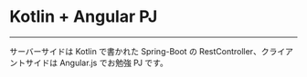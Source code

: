 # Kotlin + Angular PJ
----
サーバーサイドは Kotlin で書かれた Spring-Boot の RestController、クライアントサイドは Angular.js でお勉強 PJ です。
